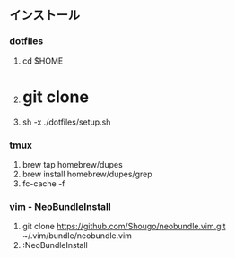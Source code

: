 ## インストール
### dotfiles
1. cd $HOME
1. # git clone
1. sh -x ./dotfiles/setup.sh

### tmux 
1. brew tap homebrew/dupes
1. brew install homebrew/dupes/grep
1. fc-cache -f

### vim - NeoBundleInstall
1. git clone https://github.com/Shougo/neobundle.vim.git ~/.vim/bundle/neobundle.vim
1. :NeoBundleInstall

